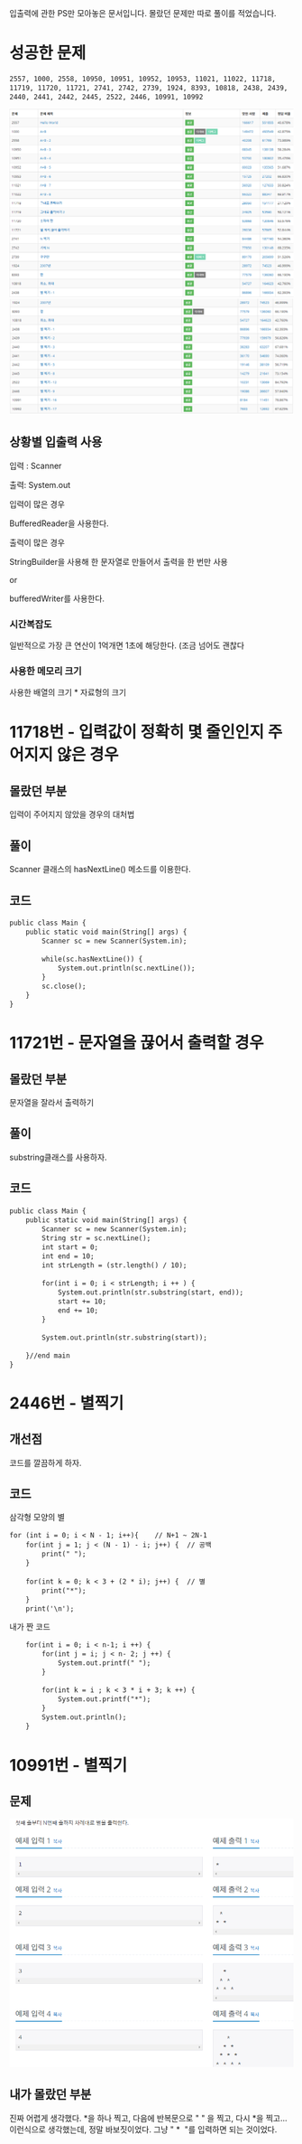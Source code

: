 입출력에 관한 PS만 모아놓은 문서입니다. 몰랐던 문제만 따로 풀이를 적었습니다.

# 성공한 문제

    2557, 1000, 2558, 10950, 10951, 10952, 10953, 11021, 11022, 11718, 11719, 11720, 11721, 2741, 2742, 2739, 1924, 8393, 10818, 2438, 2439, 2440, 2441, 2442, 2445, 2522, 2446, 10991, 10992

![](/img/입출력_2.PNG)
![](/img/입출력_3.PNG)


## 상황별 입출력 사용

입력 : Scanner

출력: System.out

입력이 많은 경우

BufferedReader을 사용한다.

출력이 많은 경우

StringBuilder을 사용해 한 문자열로 만들어서 출력을 한 번만 사용

or

bufferedWriter를 사용한다.

### 시간복잡도

일반적으로 가장 큰 연산이 1억개면 1초에 해당한다. (조금 넘어도 괜찮다

### 사용한 메모리 크기

사용한 배열의 크기 * 자료형의 크기

# 11718번 - 입력값이 정확히 몇 줄인인지 주어지지 않은 경우

## 몰랐던 부분

입력이 주어지지 않았을 경우의 대처법

## 풀이

Scanner 클래스의 hasNextLine() 메소드를 이용한다.

## 코드

    public class Main {
        public static void main(String[] args) {
            Scanner sc = new Scanner(System.in);
            
            while(sc.hasNextLine()) {
                System.out.println(sc.nextLine());			
            }
            sc.close();
        }
    }


# 11721번 - 문자열을 끊어서 출력할 경우

## 몰랐던 부분

문자열을 잘라서 출력하기

## 풀이

substring클래스를 사용하자.

## 코드

    public class Main {
        public static void main(String[] args) {
            Scanner sc = new Scanner(System.in);
            String str = sc.nextLine();
            int start = 0;
            int end = 10;
            int strLength = (str.length() / 10);
            
            for(int i = 0; i < strLength; i ++ ) {
                System.out.println(str.substring(start, end));
                start += 10;
                end += 10;
            }
            
            System.out.println(str.substring(start));
            
        }//end main
    }


# 2446번 - 별찍기

## 개선점

코드를 깔끔하게 하자.

## 코드

삼각형 모양의 별

    for (int i = 0; i < N - 1; i++){	// N+1 ~ 2N-1
        for(int j = 1; j < (N - 1) - i; j++) {	// 공백
            print(" ");
        }
        
        for(int k = 0; k < 3 + (2 * i); j++) {	// 별
            print("*");
        }
        print('\n');


내가 짠 코드

        for(int i = 0; i < n-1; i ++) {
            for(int j = i; j < n- 2; j ++) {
                System.out.printf(" ");
            }

            for(int k = i ; k < 3 * i + 3; k ++) {
                System.out.printf("*");
            }
            System.out.println();
        }


# 10991번 - 별찍기

## 문제

![](/img/입출력_1.PNG)

## 내가 몰랐던 부분

진짜 어렵게 생각했다. *을 하나 찍고, 다음에 반복문으로 " " 을 찍고, 다시 *을 찍고... 이런식으로 생각했는데, 정말 바보짓이었다. 그냥  	" *&nbsp;&nbsp;"를 입력하면 되는 것이었다.

